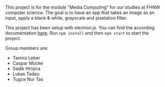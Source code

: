 This project is for the module "Media Computing" for our studies at FHNW computer science.
The goal is to have an app that takes an image as an input, apply a black & white, grayscale and pixelation filter.

This project has been setup with electron.js. You can find the according documentation [here](https://www.electronjs.org/docs/latest/tutorial/quick-start).
Run `npm install` and then `npm start` to start the project.

Group members are:
- Tamira Leber
- Caspar Mücke
- Sadik Hrnjica
- Lukas Tadeu
- Tugce Nur Tas
